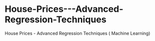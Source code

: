 # House-Prices---Advanced-Regression-Techniques
House Prices - Advanced Regression Techniques ( Machine Learning)

